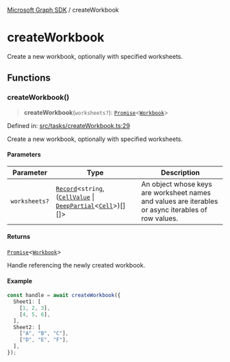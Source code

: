 [Microsoft Graph SDK](README.md) / createWorkbook

# createWorkbook

Create a new workbook, optionally with specified worksheets.

## Functions

### createWorkbook()

> **createWorkbook**(`worksheets?`): [`Promise`](https://developer.mozilla.org/docs/Web/JavaScript/Reference/Global_Objects/Promise)\<[`Workbook`](Handle.md#workbook)\>

Defined in: [src/tasks/createWorkbook.ts:29](https://github.com/Future-Secure-AI/sharepoint-workbook/blob/main/src/tasks/createWorkbook.ts#L29)

Create a new workbook, optionally with specified worksheets.

#### Parameters

| Parameter | Type | Description |
| ------ | ------ | ------ |
| `worksheets?` | [`Record`](https://www.typescriptlang.org/docs/handbook/utility-types.html#recordkeys-type)\<`string`, ([`CellValue`](models/Cell.md#cellvalue-1) \| [`DeepPartial`](models/DeepPartial.md#deeppartial)\<[`Cell`](models/Cell.md#cell)\>)[][]\> | An object whose keys are worksheet names and values are iterables or async iterables of row values. |

#### Returns

[`Promise`](https://developer.mozilla.org/docs/Web/JavaScript/Reference/Global_Objects/Promise)\<[`Workbook`](Handle.md#workbook)\>

Handle referencing the newly created workbook.

#### Example

```ts
const handle = await createWorkbook({
  Sheet1: [
    [1, 2, 3],
    [4, 5, 6],
  ],
  Sheet2: [
    ["A", "B", "C"],
    ["D", "E", "F"],
  ],
});
```

